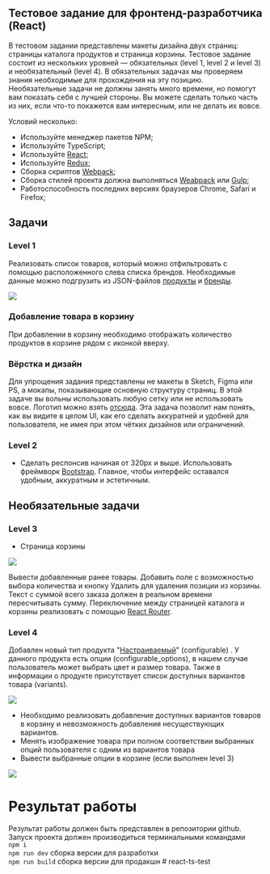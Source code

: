 ## Тестовое задание для фронтенд-разработчика (React)

В тестовом задании представлены макеты дизайна двух страниц: страницы каталога продуктов и страница корзины. Тестовое задание состоит из нескольких уровней — обязательных (level 1, level 2 и level 3) и необязательный (level 4). В обязательных задачах мы проверяем знания необходимые для прохождения на эту позицию.
Необязательные задачи не должны занять много времени, но помогут вам показать себя с лучшей стороны. Вы можете сделать только часть из них, если что-то покажется вам интересным, или не делать их вовсе.

Условий несколько:
- Используйте менеджер пакетов NPM;
- Используйте TypeScript;
- Используйте [React](https://github.com/facebook/react);
- Используйте [Redux](https://github.com/reduxjs/react-redux);
- Сборка скриптов [Webpack](https://webpack.js.org/);
- Сборка стилей проекта должна выполняться [Weabpack](https://webpack.js.org/) или [Gulp](https://github.com/gulpjs/gulp);
- Работоспособность последних версиях браузеров Chrome, Safari и Firefox;

## Задачи
### Level 1

Реализовать список товаров, который можно отфильтровать с помощью расположенного слева списка брендов. Необходимые данные можно подгрузить из JSON-файлов [продукты](assets/products.json) и [бренды](assets/brands.json).

![](assets/images/catalog.png?raw=true "")

### Добавление товара в корзину
При добавлении в корзину необходимо отображать количество продуктов в корзине рядом с иконкой вверху.

### Вёрстка и дизайн
Для упрощения задания представлены не макеты в Sketch, Figma или PS, а мокапы, показывающие основную структуру страниц. В этой задаче вы вольны использовать любую сетку или не использовать вовсе.
Логотип можно взять [отсюда](assets/images/logo.png). Эта задача позволит нам понять, как вы видите в целом UI, как его сделать аккуратней и удобней для пользователя, не имея при этом чётких дизайнов или ограничений.

### Level 2

* Сделать респонсив начиная от 320px и выше. Использовать фреймворк [Bootstrap](https://github.com/react-bootstrap/react-bootstrap). Главное, чтобы интерфейс оставался удобным, аккуратным и эстетичным.


## Необязательные задачи

### Level 3
* Страница корзины

![](assets/images/cart-level-2.png?raw=true "")

Вывести добавленные ранее товары. Добавить поле с возможностью выбора количества и кнопку Удалить для удаления позиции из корзины. Текст с суммой всего заказа должен в реальном времени пересчитывать сумму. Переключение между страницей каталога и корзины реализовать с помощью [React Router](https://github.com/remix-run/react-router).

### Level 4

Добавлен новый тип продукта "[Настраиваемый](assets/level3/products.json)" (configurable) . У данного продукта есть опции (configurable_options), в нашем случае пользователь может выбрать цвет и размер товара. Также в информации о продукте присутствует список доступных вариантов товара (variants). 


![](assets/images/catalog-level-3.png?raw=true "")

* Необходимо реализовать добавление доступных вариантов товаров в корзину и  невозможность добавления несуществующих вариантов.
* Менять изображение товара при полном соответствии выбранных опций пользователя с одним из вариантов товара 
* Вывести выбранные опции в корзине (если выполнен level 3)

![](assets/images/cart-level-3.png?raw=true "")

# Результат работы
Результат работы должен быть представлен в репозитории github. Запуск проекта должен производиться терминальными командами <br />
```npm i```<br />
```npm run dev``` сборка версии для разработки<br />
```npm run build``` сборка версии для продакшн
#   r e a c t - t s - t e s t  
 
